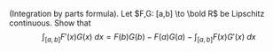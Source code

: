 (Integration by parts formula). Let $F,G: [a,b] \to \bold R$ be Lipschitz continuous. Show that 
$$\int _{[a,b]} F'(x)G(x)\ dx=F(b)G(b)-F(a)G(a)-\int _{[a,b]} F(x)G'(x)\ dx$$